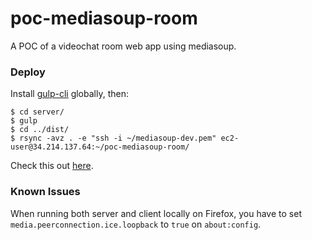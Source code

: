 # poc-mediasoup-room

A POC of a videochat room web app using mediasoup.

### Deploy
Install [gulp-cli](https://gulpjs.com/) globally, then:

```
$ cd server/
$ gulp
$ cd ../dist/
$ rsync -avz . -e "ssh -i ~/mediasoup-dev.pem" ec2-user@34.214.137.64:~/poc-mediasoup-room/
```

Check this out [here](https://mediasoup-dev.happysurgeon.com/).

### Known Issues

When running both server and client locally on Firefox, you have to set `media.peerconnection.ice.loopback` to `true` on `about:config`.